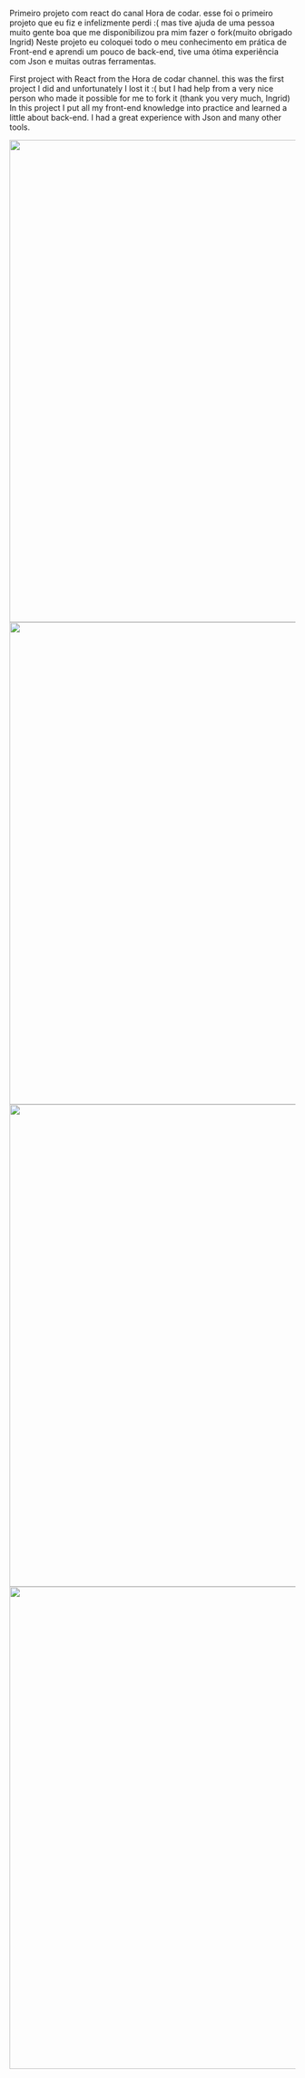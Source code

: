 <p>Primeiro projeto com react do canal Hora de codar. esse foi o primeiro projeto que eu fiz e infelizmente perdi :( mas tive ajuda de uma pessoa muito gente boa que me disponibilizou pra mim fazer o fork(muito obrigado Ingrid) Neste projeto eu coloquei todo o meu conhecimento em prática de Front-end e aprendi um pouco de back-end, tive uma ótima experiência com Json e muitas outras ferramentas.</p>

<p>First project with React from the Hora de codar channel. this was the first project I did and unfortunately I lost it :( but I had help from a very nice person who made it possible for me to fork it (thank you very much, Ingrid) In this project I put all my front-end knowledge into practice and learned a little about back-end. I had a great experience with Json and many other tools.</p>

<div align="center">
<img src="https://github.com/user-attachments/assets/f29fe220-f726-43bc-b719-47f671ee8cdc"  width="850" />
</div>

<div align="center">
<img width="850" src="https://github.com/user-attachments/assets/11db93fb-ac9d-4d1c-8f61-ffa9cb6b3b76" />
</div>

<div align="center">
<img width="850" src="https://github.com/user-attachments/assets/4a626d85-da68-4c34-a848-fdc3bde8a825" />
</div>

<div align="center">
<img width="850" src="https://github.com/user-attachments/assets/68c3e500-f758-45e8-abac-0ab4815dca02" />
</div>
